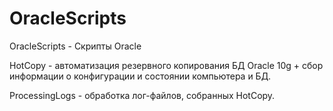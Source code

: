 # OracleScripts
OracleScripts - Скрипты Oracle

HotCopy - автоматизация резервного копирования БД Oracle 10g + сбор информации о конфигурации и состоянии компьютера и БД.

ProcessingLogs - обработка лог-файлов, собранных HotCopy.
